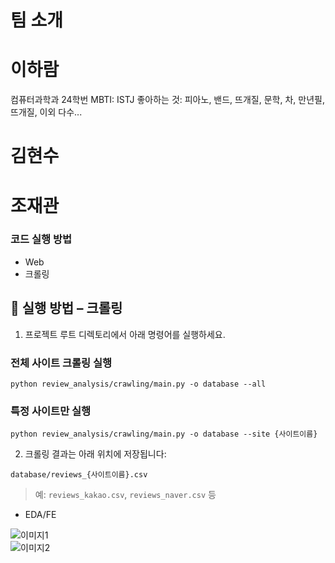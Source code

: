 # 팀 소개

# 이하람  
컴퓨터과학과 24학번
MBTI: ISTJ
좋아하는 것: 피아노, 밴드, 뜨개질, 문학, 차, 만년필, 뜨개질, 이외 다수...

# 김현수

# 조재관

### 코드 실행 방법
- Web
- 크롤링

## 🚀 실행 방법 – 크롤링

1. 프로젝트 루트 디렉토리에서 아래 명령어를 실행하세요.

###  전체 사이트 크롤링 실행
```
python review_analysis/crawling/main.py -o database --all
````

###  특정 사이트만 실행
```
python review_analysis/crawling/main.py -o database --site {사이트이름}
```


2. 크롤링 결과는 아래 위치에 저장됩니다:

```
database/reviews_{사이트이름}.csv
```

> 예: `reviews_kakao.csv`, `reviews_naver.csv` 등


- EDA/FE

![이미지1](https://i.imgur.com/niDtCoG.jpg)  
![이미지2](https://i.imgur.com/FB4KpiX.jpg)
